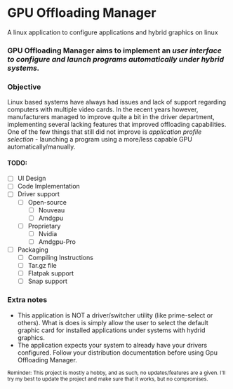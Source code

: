 # GPU Offloading Manager
A linux application to configure applications and hybrid graphics on linux

### **GPU Offloading Manager aims to implement an _user interface to configure and launch programs automatically under hybrid systems._**

### Objective
Linux based systems have always had issues and lack of support regarding computers with multiple video cards.
In the recent years however, manufacturers managed to improve quite a bit in the driver department, implementing several lacking features that improved offloading capabilities.
One of the few things that still did not improve is *application profile selection* - launching a program using a more/less capable GPU automatically/manually.

#### TODO:
- [ ] UI Design
- [ ] Code Implementation
- [ ] Driver support
	- [ ] Open-source
		- [ ] Nouveau
		- [ ] Amdgpu
	- [ ] Proprietary
		- [ ] Nvidia
		- [ ] Amdgpu-Pro
- [ ] Packaging
    - [ ] Compiling Instructions
    - [ ] Tar.gz file
    - [ ] Flatpak support
    - [ ] Snap support

### Extra notes
- This application is NOT a driver/switcher utility (like prime-select or others). What is does is simply allow the user to select the default graphic card for installed applications under systems with hydrid graphics.
- The application expects your system to already have your drivers configured. Follow your distribution documentation before using Gpu Offloading Manager.

<sub>Reminder: This project is mostly a hobby, and as such, no updates/features are a given. I'll try my best to update the project and make sure that it works, but no compromises.</sub>
